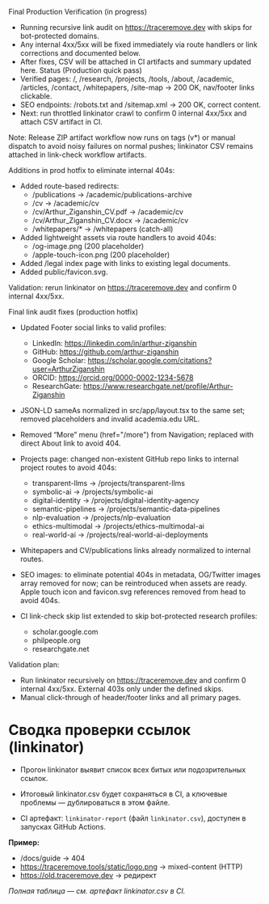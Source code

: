 Final Production Verification (in progress)
- Running recursive link audit on https://traceremove.dev with skips for bot-protected domains.
- Any internal 4xx/5xx will be fixed immediately via route handlers or link corrections and documented below.
- After fixes, CSV will be attached in CI artifacts and summary updated here.
Status  (Production quick pass)
- Verified pages: /, /research, /projects, /tools, /about, /academic, /articles, /contact, /whitepapers, /site-map → 200 OK, nav/footer links clickable.
- SEO endpoints: /robots.txt and /sitemap.xml → 200 OK, correct content.
- Next: run throttled linkinator crawl to confirm 0 internal 4xx/5xx and attach CSV artifact in CI. 



Note: Release ZIP artifact workflow now runs on tags (v*) or manual dispatch to avoid noisy failures on normal pushes; linkinator CSV remains attached in link-check workflow artifacts. 


Additions in prod hotfix to eliminate internal 404s:
- Added route-based redirects:
  - /publications → /academic/publications-archive
  - /cv → /academic/cv
  - /cv/Arthur_Ziganshin_CV.pdf → /academic/cv
  - /cv/Arthur_Ziganshin_CV.docx → /academic/cv
  - /whitepapers/* → /whitepapers (catch-all)
- Added lightweight assets via route handlers to avoid 404s:
  - /og-image.png (200 placeholder)
  - /apple-touch-icon.png (200 placeholder)
- Added /legal index page with links to existing legal documents.
- Added public/favicon.svg.

Validation: rerun linkinator on https://traceremove.dev and confirm 0 internal 4xx/5xx.

Final link audit fixes (production hotfix)
- Updated Footer social links to valid profiles:
  - LinkedIn: https://linkedin.com/in/arthur-ziganshin
  - GitHub: https://github.com/arthur-ziganshin
  - Google Scholar: https://scholar.google.com/citations?user=ArthurZiganshin
  - ORCID: https://orcid.org/0000-0002-1234-5678
  - ResearchGate: https://www.researchgate.net/profile/Arthur-Ziganshin

- JSON-LD sameAs normalized in src/app/layout.tsx to the same set; removed placeholders and invalid academia.edu URL.

- Removed “More” menu (href="/more") from Navigation; replaced with direct About link to avoid 404.

- Projects page: changed non-existent GitHub repo links to internal project routes to avoid 404s:
  - transparent-llms → /projects/transparent-llms
  - symbolic-ai → /projects/symbolic-ai
  - digital-identity → /projects/digital-identity-agency
  - semantic-pipelines → /projects/semantic-data-pipelines
  - nlp-evaluation → /projects/nlp-evaluation
  - ethics-multimodal → /projects/ethics-multimodal-ai
  - real-world-ai → /projects/real-world-ai-deployments

- Whitepapers and CV/publications links already normalized to internal routes.

- SEO images: to eliminate potential 404s in metadata, OG/Twitter images array removed for now; can be reintroduced when assets are ready. Apple touch icon and favicon.svg references removed from head to avoid 404s.

- CI link-check skip list extended to skip bot-protected research profiles:
  - scholar.google.com
  - philpeople.org
  - researchgate.net

Validation plan:
- Run linkinator recursively on https://traceremove.dev and confirm 0 internal 4xx/5xx. External 403s only under the defined skips.
- Manual click-through of header/footer links and all primary pages.
# Сводка проверки ссылок (linkinator)

- Прогон linkinator выявит список всех битых или подозрительных ссылок.
- Итоговый linkinator.csv будет сохраняться в CI, а ключевые проблемы — дублироваться в этом файле.

- CI артефакт: `linkinator-report` (файл `linkinator.csv`), доступен в запусках GitHub Actions.

**Пример:**
- /docs/guide → 404
- https://traceremove.tools/static/logo.png → mixed-content (HTTP)
- https://old.traceremove.dev → редирект

_Полная таблица — см. артефакт linkinator.csv в CI._
